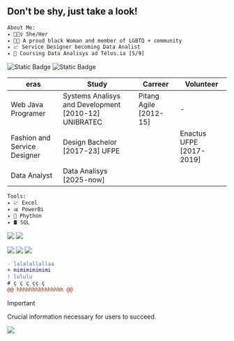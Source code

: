
## Don't be shy, just take a look!

```diff
About Me:
✦ 💁🏽‍♀️ She/Her
✦ 🏳️‍🌈 A proud black Woman and member of LGBTQ + community
✦ 📈 Service Designer becoming Data Analist
✦ 📒 Coursing Data Analisys ad Télos.ia [5/9]

```
![Static Badge](https://img.shields.io/badge/Kaggle-gray?style=for-the-badge&color=6fa9f8&cacheSeconds=https%3A%2F%2Fwww.kaggle.com%2Fartificialnay)
![Static Badge](https://img.shields.io/badge/LinkedIn-gray?style=for-the-badge&color=%230077B5&cacheSeconds=https%3A%2F%2Fwww.linkedin.com%2Fin%2F-nayara-ramos%2F)


eras | Study  | Carreer | Volunteer
-----|-----|-------|----
Web Java Programer | Systems Analisys and Development [2010-12] UNIBRATEC      | Pitang Agile [2012-15]    |  -
 Fashion and Service Designer | Design Bachelor [2017-23]  UFPE   |  | Enactus UFPE [2017-2019]
Data Analyst | Data Analisys [2025-now] |



```diff
Tools:
✦ 💹 Excel
✦ 📊 PowerBi
✦ 🐍 Phython
✦ 🛢️ SQL

```

[![](https://img.shields.io/badge/github-blue?style=for-the-badge)](https://github.com/hamzamohdzubair/redant)
[![](https://img.shields.io/badge/book-blueviolet?style=for-the-badge)](https://hamzamohdzubair.github.io/redant/)



![](http://github-profile-summary-cards.vercel.app/api/cards/profile-details?username=nay-ramos&theme=aura) 
![](http://github-profile-summary-cards.vercel.app/api/cards/stats?username=nay-ramos&theme=aura)
![](http://github-profile-summary-cards.vercel.app/api/cards/most-commit-language?username=nay-ramos&theme=aura)

```diff
- lalalallallaa
+ mimimimimimi
! lululu
# ç ç ç çç ç 
@@ hhhhhhhhhhhhhhh @@
```


> [!IMPORTANT]
> Crucial information necessary for users to succeed.




![](http://github-profile-summary-cards.vercel.app/api/cards/profile-details?username=nay-ramos&theme=aura) 
